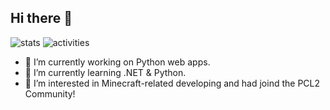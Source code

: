 ## Hi there 👋

![stats](https://github-readme-stats-git-masterrstaa-rickstaa.vercel.app/api?username={CreeperIsASpy}&theme={merko})
![activities](https://github-readme-activity-graph.vercel.app/graph?username={CreeperIsASpy}&theme={merko})

- 🔭 I’m currently working on Python web apps.
- 🌱 I’m currently learning .NET & Python.
- 👬 I’m interested in Minecraft-related developing and had joind the PCL2 Community!

